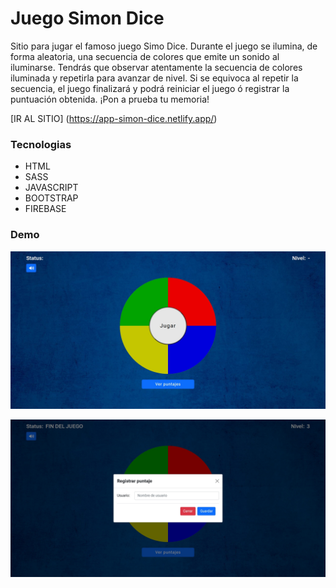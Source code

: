 # Juego Simon Dice

Sitio para jugar el famoso juego Simo Dice. Durante el juego se ilumina, de forma aleatoria, una secuencia de colores que emite un sonido al iluminarse. Tendrás que observar atentamente la secuencia de colores iluminada y repetirla para avanzar de nivel. Si se equivoca al repetir la secuencia, el juego finalizará y podrá reiniciar el juego ó registrar la puntuación obtenida. ¡Pon a prueba tu memoria!

[IR AL SITIO] (https://app-simon-dice.netlify.app/)

### Tecnologias

- HTML
- SASS
- JAVASCRIPT
- BOOTSTRAP
- FIREBASE


### Demo

![imagen sitio Simon Dice](./Assetts/images/simonDice.jpeg)

![imagen sitio Simon Dice registrar puntaje](./Assetts/images/simonDice2.jpeg)
